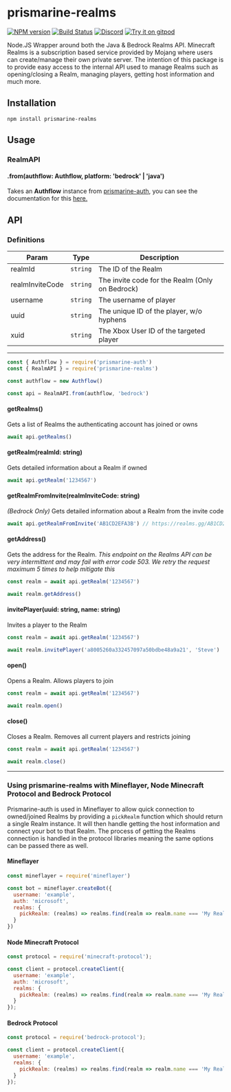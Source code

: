 # prismarine-realms
[![NPM version](https://img.shields.io/npm/v/prismarine-realms.svg)](http://npmjs.com/package/prismarine-realms)
[![Build Status](https://github.com/PrismarineJS/prismarine-realms/workflows/CI/badge.svg)](https://github.com/PrismarineJS/prismarine-realms/actions?query=workflow%3A%22CI%22)
[![Discord](https://img.shields.io/badge/chat-on%20discord-brightgreen.svg)](https://discord.gg/GsEFRM8)
[![Try it on gitpod](https://img.shields.io/badge/try-on%20gitpod-brightgreen.svg)](https://gitpod.io/#https://github.com/PrismarineJS/prismarine-realms)

Node.JS Wrapper around both the Java & Bedrock Realms API. Minecraft Realms is a subscription based service provided by Mojang where users can create/manage their own private server. The intention of this package is to provide easy access to the internal API used to manage Realms such as opening/closing a Realm, managing players, getting host information and much more. 

## Installation
```shell
npm install prismarine-realms
```

## Usage

### RealmAPI

#### .from(authflow: Authflow, platform: 'bedrock' | 'java')

Takes an **Authflow** instance from [prismarine-auth](https://github.com/PrismarineJS/prismarine-auth), you can see the documentation for this [here.](https://github.com/PrismarineJS/prismarine-auth#authflow)

## API

### Definitions

| Param           | Type                 | Description                                                           |
| --------------- | -------------------- | --------------------------------------------------------------------- |
| realmId         | `string`             | The ID of the Realm                                                   |
| realmInviteCode | `string`             | The invite code for the Realm (Only on Bedrock)                       |
| username        | `string`             | The username of player                                                |
| uuid            | `string`             | The unique ID of the player, w/o hyphens                              |
| xuid            | `string`             | The Xbox User ID of the targeted player                               |

---

```js
const { Authflow } = require('prismarine-auth') 
const { RealmAPI } = require('prismarine-realms')

const authflow = new Authflow()

const api = RealmAPI.from(authflow, 'bedrock')
```

#### getRealms()

Gets a list of Realms the authenticating account has joined or owns

```js
await api.getRealms()
```


#### getRealm(realmId: string)

Gets detailed information about a Realm if owned

```js
await api.getRealm('1234567')
```

#### getRealmFromInvite(realmInviteCode: string)

*(Bedrock Only)* Gets detailed information about a Realm from the invite code

```js
await api.getRealmFromInvite('AB1CD2EFA3B') // https://realms.gg/AB1CD2EFA3B will work as well
```

#### getAddress()

Gets the address for the Realm. *This endpoint on the Realms API can be very intermittent and may fail with error code 503. We retry the request maximum 5 times to help mitigate this*

```js
const realm = await api.getRealm('1234567')

await realm.getAddress()
```

#### invitePlayer(uuid: string, name: string)

Invites a player to the Realm

```js
const realm = await api.getRealm('1234567')

await realm.invitePlayer('a8005260a332457097a50bdbe48a9a21', 'Steve')
```

#### open()

Opens a Realm. Allows players to join

```js
const realm = await api.getRealm('1234567')

await realm.open()
```

#### close()

Closes a Realm. Removes all current players and restricts joining

```js
const realm = await api.getRealm('1234567')

await realm.close()
```

---

### Using prismarine-realms with Mineflayer, Node Minecraft Protocol and Bedrock Protocol

Prismarine-auth is used in Mineflayer to allow quick connection to owned/joined Realms by providing a `pickRealm` function which should return a single Realm instance. It will then handle getting the host information and connect your bot to that Realm. The process of getting the Realms connection is handled in the protocol libraries meaning the same options can be passed there as well.

#### Mineflayer 

```js
const mineflayer = require('mineflayer')

const bot = mineflayer.createBot({
  username: 'example',
  auth: 'microsoft',
  realms: {
    pickRealm: (realms) => realms.find(realm => realm.name === 'My Realm')
  }
})
```

#### Node Minecraft Protocol

```js
const protocol = require('minecraft-protocol');

const client = protocol.createClient({
  username: 'example',
  auth: 'microsoft',
  realms: {
    pickRealm: (realms) => realms.find(realm => realm.name === 'My Realm')
  }
});
```

#### Bedrock Protocol

```js
const protocol = require('bedrock-protocol');

const client = protocol.createClient({
  username: 'example',
  realms: {
    pickRealm: (realms) => realms.find(realm => realm.name === 'My Realm')
  }
});
```